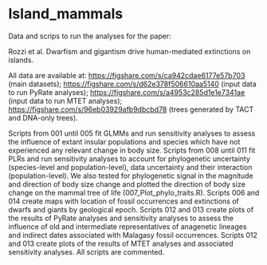 # Island_mammals

Data and scrips to run the analyses for the paper:

Rozzi et al. Dwarfism and gigantism drive human-mediated extinctions on islands.

All data are available at: https://figshare.com/s/ca942cdae6177e57b703 (main datasets); https://figshare.com/s/d62e378f506610aa5140 (input data to run PyRate analyses); https://figshare.com/s/a4953c285d1e1e7341ae (input data to run MTET analyses); https://figshare.com/s/96eb03929afb9dbcbd78 (trees generated by TACT and DNA-only trees).

Scripts from 001 until 005 fit GLMMs and run sensitivity analyses to assess the influence of extant insular populations and species which have not experienced any relevant change in body size. Scripts from 008 until 011 fit PLRs and run sensitivity analyses to account for phylogenetic uncertainty (species-level and population-level), data uncertainty and their interaction (population-level). We also tested for phylogenetic signal in the magnitude and direction of body size change and plotted the direction of body size change on the mammal tree of life (007_Plot_phylo_traits.R). Scripts 006 and 014 create maps with location of fossil occurrences and extinctions of dwarfs and giants by geological epoch. Scripts 012 and 013 create plots of the results of PyRate analyses and sensitivity analyses to assess the influence of old and intermediate representatives of anagenetic lineages and indirect dates associated with Malagasy fossil occurrences. Scripts 012 and 013 create plots of the results of MTET analyses and associated sensitivity analyses. All scripts are commented.
